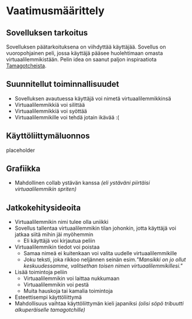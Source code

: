 # Vaatimusmäärittely

## Sovelluksen tarkoitus
Sovelluksen päätarkoituksena on viihdyttää käyttäjää. Sovellus on vuoropohjainen peli, jossa käyttäjä pääsee huolehtimaan omasta virtuaalilemmikistään. Pelin idea on saanut paljon inspiraatiota [Tamagotcheista](https://fi.wikipedia.org/wiki/Tamagotchi).

## Suunnitellut toiminnallisuudet
- Sovelluksen avautuessa käyttäjä voi nimetä virtuaalilemmikkinsä
- Virtuaalilemmikkiä voi silittää
- Virtuaalilemmikkiä voi syöttää
- Virtuaalilemmikille voi tehdä jotain ikävää :(

## Käyttöliittymäluonnos
placeholder

## Grafiikka
- Mahdollinen collab ystävän kanssa *(eli ystäväni piirtäisi virtuaalilemmikin spriten)*

## Jatkokehitysideoita
- Virtuaalilemmikin nimi tulee olla uniikki
- Sovellus tallentaa virtuaalilemmikin tilan johonkin, jotta käyttäjä voi jatkaa siitä mihin jäi myöhemmin
  - Eli käyttäjä voi kirjautua peliin
- Virtuaalilemmikin tiedot voi poistaa
  - Samaa nimeä ei kuitenkaan voi valita uudelle virtuaalilemmikille
  - Joku teksti, joka rikkoo neljännen seinän esim.*"Mansikki on jo ollut keskuudessamme, valitsethan toisen nimen virtuaalilemmikillesi."*
- Lisää toimintoja peliin
  - Virtuaalilemmikin voi laittaa nukkumaan
  - Virtuaalilemmikin voi pestä
  - Muita hauskoja tai kamalia toimintoja
- Esteettisempi käyttöliittymä
- Mahdollisuus vaihtaa käyttöliittymän kieli japaniksi *(olisi söpö tribuutti alkuperäiselle tamagotchille)*
